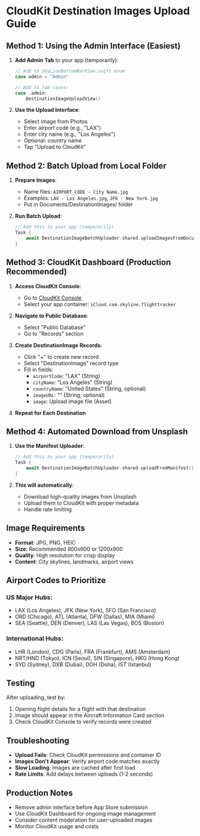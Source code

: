 # CloudKit Destination Images Upload Guide

## Method 1: Using the Admin Interface (Easiest)

1. **Add Admin Tab** to your app (temporarily):
   ```swift
   // Add to SkyLineBottomBarView.swift enum
   case admin = "Admin"
   
   // Add to tab cases:
   case .admin:
       DestinationImageUploadView()
   ```

2. **Use the Upload Interface**:
   - Select image from Photos
   - Enter airport code (e.g., "LAX")
   - Enter city name (e.g., "Los Angeles")
   - Optional: country name
   - Tap "Upload to CloudKit"

## Method 2: Batch Upload from Local Folder

1. **Prepare Images**:
   - Name files: `AIRPORT_CODE - City Name.jpg`
   - Examples: `LAX - Los Angeles.jpg`, `JFK - New York.jpg`
   - Put in Documents/DestinationImages/ folder

2. **Run Batch Upload**:
   ```swift
   // Add this to your app (temporarily)
   Task {
       await DestinationImageBatchUploader.shared.uploadImagesFromDocuments()
   }
   ```

## Method 3: CloudKit Dashboard (Production Recommended)

1. **Access CloudKit Console**:
   - Go to [CloudKit Console](https://icloud.developer.apple.com/dashboard)
   - Select your app container: `iCloud.com.skyline.flighttracker`

2. **Navigate to Public Database**:
   - Select "Public Database"
   - Go to "Records" section

3. **Create DestinationImage Records**:
   - Click "+" to create new record
   - Select "DestinationImage" record type
   - Fill in fields:
     - `airportCode`: "LAX" (String)
     - `cityName`: "Los Angeles" (String)
     - `countryName`: "United States" (String, optional)
     - `imageURL`: "" (String, optional)
     - `image`: Upload image file (Asset)

4. **Repeat for Each Destination**

## Method 4: Automated Download from Unsplash

1. **Use the Manifest Uploader**:
   ```swift
   // Add this to your app (temporarily)
   Task {
       await DestinationImageBatchUploader.shared.uploadFromManifest()
   }
   ```

2. **This will automatically**:
   - Download high-quality images from Unsplash
   - Upload them to CloudKit with proper metadata
   - Handle rate limiting

## Image Requirements

- **Format**: JPG, PNG, HEIC
- **Size**: Recommended 800x600 or 1200x900
- **Quality**: High resolution for crisp display
- **Content**: City skylines, landmarks, airport views

## Airport Codes to Prioritize

### US Major Hubs:
- LAX (Los Angeles), JFK (New York), SFO (San Francisco)
- ORD (Chicago), ATL (Atlanta), DFW (Dallas), MIA (Miami)
- SEA (Seattle), DEN (Denver), LAS (Las Vegas), BOS (Boston)

### International Hubs:
- LHR (London), CDG (Paris), FRA (Frankfurt), AMS (Amsterdam)
- NRT/HND (Tokyo), ICN (Seoul), SIN (Singapore), HKG (Hong Kong)
- SYD (Sydney), DXB (Dubai), DOH (Doha), IST (Istanbul)

## Testing

After uploading, test by:
1. Opening flight details for a flight with that destination
2. Image should appear in the Aircraft Information Card section
3. Check CloudKit Console to verify records were created

## Troubleshooting

- **Upload Fails**: Check CloudKit permissions and container ID
- **Images Don't Appear**: Verify airport code matches exactly
- **Slow Loading**: Images are cached after first load
- **Rate Limits**: Add delays between uploads (1-2 seconds)

## Production Notes

- Remove admin interface before App Store submission
- Use CloudKit Dashboard for ongoing image management
- Consider content moderation for user-uploaded images
- Monitor CloudKit usage and costs